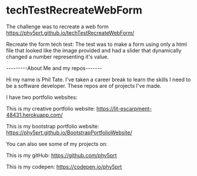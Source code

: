 # techTestRecreateWebForm
The challenge was to recreate a web form
https://phy5prt.github.io/techTestRecreateWebForm/

Recreate the form tech test: 
The test was to make a form using only a html file that looked like the image provided and had a slider that dynamically 
changed a number representing it's value.


---------About Me and my repos-------

Hi my name is Phil Tate. I've taken a career break to learn the skills I need to be a software developer. These repos are of projects I've made.

I have two portfolio websites:

This is my creative portfolio website: https://lit-escarpment-48431.herokuapp.com/

This is my bootstrap portfolio website: https://phy5prt.github.io/BootstrapPortfolioWebsite/

You can also see some of my projects on:

This is my gitHub: https://github.com/phy5prt

This is my codepen: https://codepen.io/phy5prt
